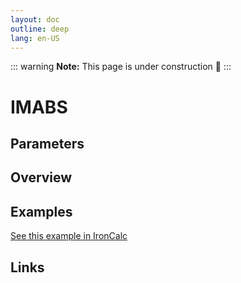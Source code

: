 ```yaml
---
layout: doc
outline: deep
lang: en-US
---
```


::: warning
**Note:** This page is under construction 🚧
:::

# IMABS

## Parameters

## Overview

## Examples

[See this example in IronCalc](https://app.ironcalc.com/?filename=imabs)

## Links